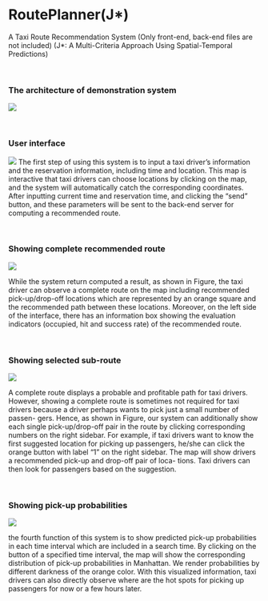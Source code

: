 # RoutePlanner(J*)

A Taxi Route Recommendation System (Only front-end, back-end files are not included)
(J*: A Multi-Criteria Approach Using Spatial-Temporal Predictions)
 
<br />
 
### The architecture of demonstration system
![](https://i.imgur.com/i2XLL9g.png)

<br />

###  User interface
![](https://i.imgur.com/QcFH0No.png)
The first step of using this system is to input a taxi driver’s information and the reservation information, including time and location. This map is interactive that taxi drivers can choose locations by clicking on the map, and the system will automatically catch the corresponding coordinates. After inputting current time and reservation time, and clicking the “send” button, and these parameters will be sent to the back-end server for computing a recommended route.

<br />

### Showing complete recommended route 
![](https://i.imgur.com/5Iwoyiq.png)

While the system return computed a result, as shown in Figure, the taxi driver can observe a complete route on the map including recommended pick-up/drop-off locations which are represented by an orange square and the recommended path between these locations. Moreover, on the left side of the interface, there has an information box showing the evaluation indicators (occupied, hit and success rate) of the recommended route.

<br />

### Showing selected sub-route 
![](https://i.imgur.com/jtavMnp.png)

A complete route displays a probable and profitable path for taxi drivers. However, showing a complete route is sometimes not required for taxi drivers because a driver perhaps wants to pick just a small number of passen- gers. Hence, as shown in Figure, our system can additionally show each single pick-up/drop-off pair in the route by clicking corresponding numbers on the right sidebar. For example, if taxi drivers want to know the first suggested location for picking up passengers, he/she can click the orange button with label “1” on the right sidebar. The map will show drivers a recommended pick-up and drop-off pair of loca- tions. Taxi drivers can then look for passengers based on the suggestion.

<br />

### Showing pick-up probabilities
![](https://i.imgur.com/G0LV6F2.png)

 the fourth function of this system is to show predicted pick-up probabilities in each time interval which are included in a search time. By clicking on the button of a specified time interval, the map will show the corresponding distribution of pick-up probabilities in Manhattan. We render probabilities by different darkness of the orange color. With this visualized information, taxi drivers can also directly observe where are the hot spots for picking up passengers for now or a few hours later.
